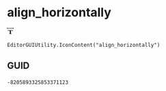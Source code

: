 # align_horizontally
![](/img/align_horizontally.png)

``` CSharp
EditorGUIUtility.IconContent("align_horizontally")
```
## GUID
```
-8205893325853371123
```
